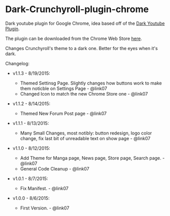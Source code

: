 # Dark-Crunchyroll-plugin-chrome
Dark youtube plugin for Google Chrome, idea based off of the [Dark Youtube Plugin](https://github.com/stormbreakerbg/Dark-youtube-plugin-chrome).

The plugin can be downloaded from the Chrome Web Store [here](https://chrome.google.com/webstore/detail/dark-skin-for-crunchyroll/agjiicokbioponboibkfhfgmhcacafph?hl=en-US&gl=US).

Changes Crunchyroll's theme to a dark one.  Better for the eyes when it's dark.

Changelog:

* v1.1.3 - 8/19/2015:
  * Themed Settinsg Page.  Slightly changes how buttons work to make them noticble on Settings Page - @link07
  * Changed Icon to match the new Chrome Store one - @link07
  
* v1.1.2 - 8/14/2015:
  * Themed New Forum Post page - @link07

* v1.1.1 - 8/13/2015:
  * Many Small Changes, most notibly: button redesign, logo color change, fix last bit of unreadable text on show page - @link07

* v1.1.0 - 8/12/2015:
  * Add Theme for Manga page, News page, Store page, Search page. - @link07
  * General Code Cleanup - @link07

* v1.0.1 - 8/7/2015:
  * Fix Manifest. - @link07

* v1.0.0 - 8/6/2015:
  * First Version. - @link07
